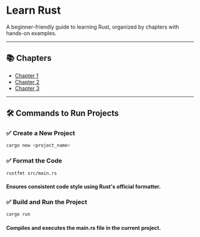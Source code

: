 # Learn Rust

A beginner-friendly guide to learning Rust, organized by chapters with hands-on examples.

---

## 📚 Chapters

- [Chapter 1](chapter_1/README.md)
- [Chapter 2](chapter_2/README.md)
- [Chapter 3](chapter_3/README.md)

---

## 🛠️ Commands to Run Projects

### ✅ Create a New Project

```bash
cargo new <project_name>
```

### ✅ Format the Code

```bash
rustfmt src/main.rs
```
#### Ensures consistent code style using Rust's official formatter.

### ✅ Build and Run the Project

```bash
cargo run
```
#### Compiles and executes the main.rs file in the current project.
